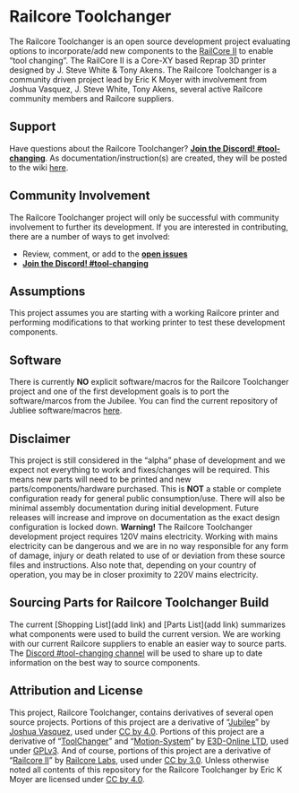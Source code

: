Railcore Toolchanger
=======

The Railcore Toolchanger is an open source development project evaluating options to incorporate/add new components to the [RailCore II][wiki] to enable “tool changing”. The RailCore II is a Core-XY based Reprap 3D printer designed by J. Steve White & Tony Akens.  The Railcore Toolchanger is a community driven project lead by Eric K Moyer with involvement from Joshua Vasquez, J. Steve White, Tony Akens, several active Railcore community members and Railcore suppliers.

## Support

Have questions about the Railcore Toolchanger? **[Join the Discord! #tool-changing][discord]**.
As documentation/instruction(s) are created, they will be posted to the wiki [here](https://railcore.org/customization/).

## Community Involvement

The Railcore Toolchanger project will only be successful with community involvement to further its development. If you are interested in contributing, there are a number of ways to get involved:

* Review, comment, or add to the **[open issues](https://github.com/railcore/parts/issues)**
* **[Join the Discord! #tool-changing][discord]**

## Assumptions
This project assumes you are starting with a working Railcore printer and performing modifications to that working printer to test these development components.  

## Software
There is currently **NO** explicit software/macros for the Railcore Toolchanger project and one of the first development goals is to port the software/marcos from the Jubilee.  You can find the current repository of Jubliee software/macros [here](https://github.com/machineagency/jubilee/tree/master/software).

## Disclaimer
This project is still considered in the “alpha” phase of development and we expect not everything to work and fixes/changes will be required. This means new parts will need to be printed and new parts/components/hardware purchased. This is **NOT** a stable or complete configuration ready for general public consumption/use. There will also be minimal assembly documentation during initial development. Future releases will increase and improve on documentation as the exact design configuration is locked down.
**Warning!** The Railcore Toolchanger development project requires 120V mains electricity. Working with mains electricity can be dangerous and we are in no way responsible for any form of damage, injury or death related to use of or deviation from these source files and instructions. Also note that, depending on your country of operation, you may be in closer proximity to 220V mains electricity.

## Sourcing Parts for Railcore Toolchanger Build
The current [Shopping List](add link) and [Parts List](add link) summarizes what components were used to build the current version.  We are working with our current Railcore suppliers to enable an easier way to source parts. The [Discord #tool-changing channel][discord] will be used to share up to date information on the best way to source components.
  
## Attribution and License
This project, Railcore Toolchanger, contains derivatives of several open source projects.  Portions of this project are a derivative of “[Jubilee](https://github.com/machineagency/jubilee)” by [Joshua Vasquez](https://twitter.com/Poofjunior), used under [CC by 4.0][cc-by-4.0].  Portions of this project are a derivative of “[ToolChanger](https://github.com/e3donline/ToolChanger)” and “[Motion-System](https://github.com/e3donline/Motion-System)” by [E3D-Online LTD](www.e3d-online.com), used under [GPLv3](https://www.gnu.org/licenses/gpl-3.0.en.html). And of course, portions of this project are a derivative of “[Railcore II](https://github.com/railcore/parts)” by [Railcore Labs][wiki], used under [CC by 3.0][cc-by].  Unless otherwise noted all contents of this repository for the Railcore Toolchanger by Eric K Moyer are licensed under [CC by 4.0][cc-by-4.0]. 

[cc-by]: https://creativecommons.org/licenses/by/3.0/
[cc-by-4.0]: https://creativecommons.org/licenses/by/4.0/
[cc-by-image]: https://i.creativecommons.org/l/by-sa/3.0/88x31.png
[discord]: https://discord.gg/Sy569Hq
[wiki]: https://railcore.org
[jubilee wiki]: https://jubilee3d.com/
